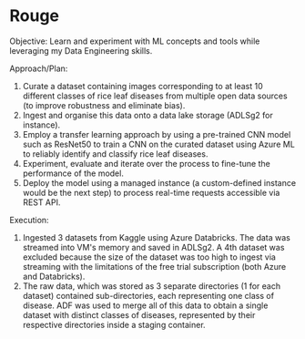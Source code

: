 # Rouge 

Objective: Learn and experiment with ML concepts and tools while leveraging my Data Engineering skills. 

Approach/Plan: 
1. Curate a dataset containing images corresponding to at least 10 different classes of rice leaf diseases from multiple open data sources (to improve robustness and eliminate bias). 
2. Ingest and organise this data onto a data lake storage (ADLSg2 for instance). 
3. Employ a transfer learning approach by using a pre-trained CNN model such as ResNet50 to train a CNN on the curated dataset using Azure ML to reliably identify and classify rice leaf diseases. 
4. Experiment, evaluate and iterate over the process to fine-tune the performance of the model. 
5. Deploy the model using a managed instance (a custom-defined instance would be the next step) to process real-time requests accessible via REST API.

Execution:
1. Ingested 3 datasets from Kaggle using Azure Databricks. The data was streamed into VM's memory and saved in ADLSg2. A 4th dataset was excluded because the size of the dataset was too high to ingest via streaming with the limitations of the free trial subscription (both Azure and Databricks).
2. The raw data, which was stored as 3 separate directories (1 for each dataset) contained sub-directories, each representing one class of disease. ADF was used to merge all of this data to obtain a single dataset with distinct classes of diseases, represented by their respective directories inside a staging container. 
